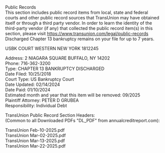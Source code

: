 Public Records  
This section includes public record items from local, state and federal courts and other public record sources that TransUnion may have obtained itself or through a third party vendor. In order to learn the identity of the third-party vendor (if any) that collected the public record item(s) in this section, please visit https://www.transunion.com/legal/public-records  Discharged Chapter 13 bankruptcy remains on your file for up to 7 years.

USBK COURT WESTERN NEW YORK 1812245

Address: 2 NIAGARA SQUARE BUFFALO, NY 14202  
Phone: 716-362-3200  
Type: CHAPTER 13 BANKRUPTCY DISCHARGED  
Date Filed: 10/25/2018  
Court Type: US Bankruptcy Court  
Date Updated: 02/14/2024  
Date Paid: 01/10/2024  
Estimated month and year that this item will be removed: 09/2025  
Plaintiff Attorney: PETER D GRUBEA  
Responsibility: Individual Debt

TransUnion Public Record Section Headers:  
(Common to all Downloaded PDFs "DL\_PDF" from annualcreditreport.com):

TransUnion Feb-10-2025.pdf  
TransUnion Mar-02-2025.pdf  
TransUnion Mar-13-2025.pdf  
TransUnion Mar-22-2025.pdf

